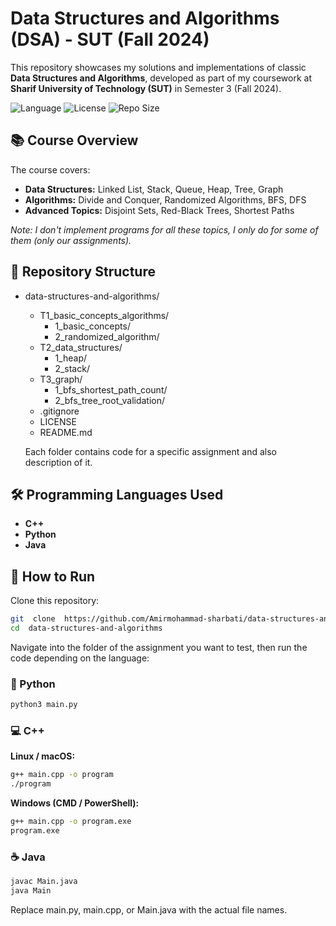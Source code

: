 # Data Structures and Algorithms (DSA) - SUT (Fall 2024)
This repository showcases my solutions and implementations of classic **Data Structures and Algorithms**, developed as part of my coursework at **Sharif University of Technology (SUT)** in Semester 3 (Fall 2024).  

![Language](https://img.shields.io/badge/language-C++%20%7C%20Python%20%7C%20Java-blue)
![License](https://img.shields.io/badge/license-MIT-green)
![Repo Size](https://img.shields.io/github/repo-size/Amirmohammad-sharbati/data-structures-and-algorithms?color=purple)

## 📚 Course Overview
The course covers:
- **Data Structures:** Linked List, Stack, Queue, Heap, Tree, Graph
- **Algorithms:** Divide and Conquer, Randomized Algorithms, BFS, DFS 
- **Advanced Topics:** Disjoint Sets, Red-Black Trees, Shortest Paths

*Note: I don't implement programs for all these topics, I only do for some of them (only our assignments).* 

## 📂 Repository Structure
- data-structures-and-algorithms/  
    - T1_basic_concepts_algorithms/  
        - 1_basic_concepts/       
        - 2_randomized_algorithm/  
    - T2_data_structures/  
        - 1_heap/  
        - 2_stack/  
    - T3_graph/  
        - 1_bfs_shortest_path_count/  
        - 2_bfs_tree_root_validation/  
    - .gitignore  
    - LICENSE
    - README.md

  Each folder contains code for a specific assignment and also description of it.

## 🛠️ Programming Languages Used
- **C++** 
- **Python**
- **Java** 

## 🚀 How to Run
Clone this repository:

```bash
git  clone  https://github.com/Amirmohammad-sharbati/data-structures-and-algorithms.git
cd  data-structures-and-algorithms
```
Navigate into the folder of the assignment you want to test, then run the code depending on the language:

### 🐍 Python
```bash
python3 main.py
```

### 💻 C++
**Linux / macOS:**
```bash
g++ main.cpp -o program
./program
```
**Windows (CMD / PowerShell):**
```bash
g++ main.cpp -o program.exe
program.exe
```

### ☕ Java
```bash
javac Main.java
java Main
```
Replace main.py, main.cpp, or Main.java with the actual file names.
